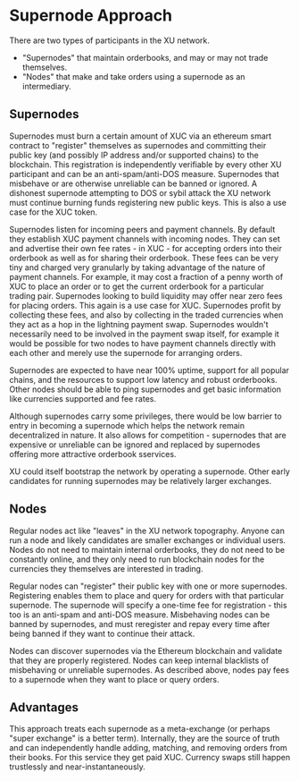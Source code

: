 # Supernode Approach

There are two types of participants in the XU network.

- "Supernodes" that maintain orderbooks, and may or may not trade themselves.
- "Nodes" that make and take orders using a supernode as an intermediary.

## Supernodes

Supernodes must burn a certain amount of XUC via an ethereum smart contract to "register" themselves as supernodes and committing their public key (and possibly IP address and/or supported chains) to the blockchain. This registration is independently verifiable by every other XU participant and can be an anti-spam/anti-DOS measure. Supernodes that misbehave or are otherwise unreliable can be banned or ignored. A dishonest supernode attempting to DOS or sybil attack the XU network must continue burning funds registering new public keys. This is also a use case for the XUC token.

Supernodes listen for incoming peers and payment channels. By default they establish XUC payment channels with incoming nodes. They can set and advertise their own fee rates - in XUC - for accepting orders into their orderbook as well as for sharing their orderbook. These fees can be very tiny and charged very granularly by taking advantage of the nature of payment channels. For example, it may cost a fraction of a penny worth of XUC to place an order or to get the current orderbook for a particular trading pair. Supernodes looking to build liquidity may offer near zero fees for placing orders. This again is a use case for XUC. Supernodes profit by collecting these fees, and also by collecting in the traded currencies when they act as a hop in the lightning payment swap. Supernodes wouldn't necessarily need to be involved in the payment swap itself, for example it would be possible for two nodes to have payment channels directly with each other and merely use the supernode for arranging orders.

Supernodes are expected to have near 100% uptime, support for all popular chains, and the resources to support low latency and robust orderbooks. Other nodes should be able to ping supernodes and get basic information like currencies supported and fee rates.

Although supernodes carry some privileges, there would be low barrier to entry in becoming a supernode which helps the network remain decentralized in nature. It also allows for competition - supernodes that are expensive or unreliable can be ignored and replaced by supernodes offering more attractive orderbook sservices.

XU could itself bootstrap the network by operating a supernode. Other early candidates for running supernodes may be relatively larger exchanges.

## Nodes

Regular nodes act like "leaves" in the XU network topography. Anyone can run a node and likely candidates are smaller exchanges or individual users. Nodes do not need to maintain internal orderbooks, they do not need to be constantly online, and they only need to run blockchain nodes for the currencies they themselves are interested in trading.

Regular nodes can "register" their public key with one or more supernodes. Registering enables them to place and query for orders with that particular supernode. The supernode will specify a one-time fee for registration - this too is an anti-spam and anti-DOS measure. Misbehaving nodes can be banned by supernodes, and must reregister and repay every time after being banned if they want to continue their attack.

Nodes can discover supernodes via the Ethereum blockchain and validate that they are properly registered. Nodes can keep internal blacklists of misbehaving or unreliable supernodes. As described above, nodes pay fees to a supernode when they want to place or query orders.

## Advantages

This approach treats each supernode as a meta-exchange (or perhaps "super exchange" is a better term). Internally, they are the source of truth and can independently handle adding, matching, and removing orders from their books. For this service they get paid XUC. Currency swaps still happen trustlessly and near-instantaneously. 
